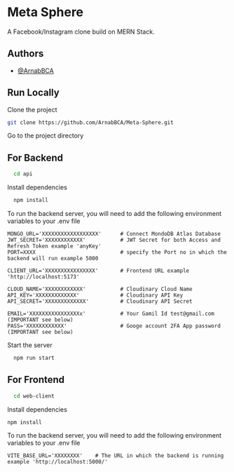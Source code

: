 
# Meta Sphere

A Facebook/Instagram clone build on MERN Stack.


## Authors

- [@ArnabBCA](https://github.com/ArnabBCA)



## Run Locally

Clone the project

```bash
git clone https://github.com/ArnabBCA/Meta-Sphere.git
```

Go to the project directory

## For Backend
```bash
  cd api
```

Install dependencies

```bash
  npm install
```

To run the backend server, you will need to add the following environment variables to your .env file

```
MONGO_URL='XXXXXXXXXXXXXXXXXX'      # Connect MondoDB Atlas Database         
JWT_SECRET='XXXXXXXXXXXX'           # JWT Secret for both Access and Refresh Token example 'anyKey'
PORT=XXXX                           # specify the Port no in which the backend will run example 5000 

CLIENT_URL='XXXXXXXXXXXXXXXX'       # Frontend URL example 'http://localhost:5173'
                                    
CLOUD_NAME='XXXXXXXXXXXX'           # Cloudinary Cloud Name
API_KEY='XXXXXXXXXXXXX'             # Cloudinary API Key
API_SECRET='XXXXXXXXXXXXX'          # Cloudinary API Secret

EMAIL='XXXXXXXXXXXXXXXXx'           # Your Gamil Id test@gmail.com     (IMPORTANT see below)
PASS='XXXXXXXXXXXX'                 # Googe account 2FA App password   (IMPORTANT see below)
```

Start the server

```bash
  npm run start
```

## For Frontend
```bash
  cd web-client
```

Install dependencies

```bash
npm install
```

To run the backend server, you will need to add the following environment variables to your .env file

```
VITE_BASE_URL='XXXXXXXX'    # The URL in which the backend is running example 'http://localhost:5000/' 
```



